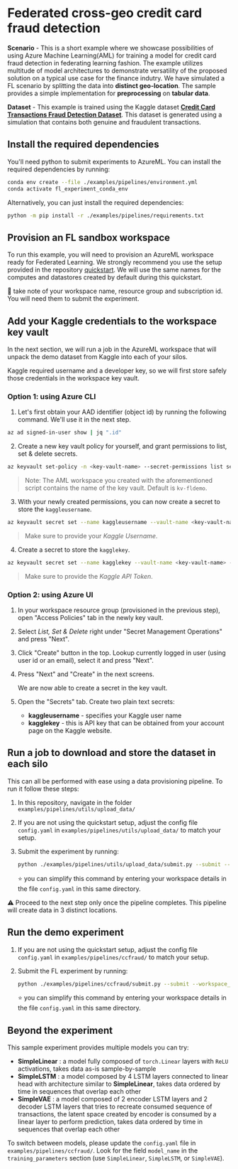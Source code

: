 # Federated cross-geo credit card fraud detection

**Scenario** - This is a short example where we showcase possibilities of using Azure Machine Learning(AML) for training a model for credit card fraud detection in federating learning fashion. The example utilizes multitude of model architectures to demonstrate versatility of the proposed solution on a typical use case for the finance indutry. We have simulated a FL scenario by splitting the data into **distinct geo-location**. The sample provides a simple implementation  for **preprocessing** on **tabular data**.

**Dataset** - This example is trained using the Kaggle dataset [**Credit Card Transactions Fraud Detection Dataset**](https://www.kaggle.com/datasets/kartik2112/fraud-detection?datasetId=817870&sortBy=voteCount&types=competitions). This dataset is generated using a simulation that contains both genuine and fraudulent transactions. 

## Install the required dependencies

You'll need python to submit experiments to AzureML. You can install the required dependencies by running:

```bash
conda env create --file ./examples/pipelines/environment.yml
conda activate fl_experiment_conda_env
```

Alternatively, you can just install the required dependencies:

```bash
python -m pip install -r ./examples/pipelines/requirements.txt
```

## Provision an FL sandbox workspace

To run this example, you will need to provision an AzureML workspace ready for Federated Learning. We strongly recommend you use the setup provided in the repository [quickstart](../quickstart.md). We will use the same names for the computes and datastores created by default during this quickstart.

:notebook: take note of your workspace name, resource group and subscription id. You will need them to submit the experiment.

## Add your Kaggle credentials to the workspace key vault

In the next section, we will run a job in the AzureML workspace that will unpack the demo dataset from Kaggle into each of your silos.

Kaggle required username and a developer key, so we will first store safely those credentials in the workspace key vault.

### Option 1: using Azure CLI

1. Let's first obtain your AAD identifier (object id) by running the following command. We'll use it in the next step. 
```bash
az ad signed-in-user show | jq ".id"
```
2. Create a new key vault policy for yourself, and grant permissions to list, set & delete secrets.
```bash
az keyvault set-policy -n <key-vault-name> --secret-permissions list set delete --object-id <object-id>
```
> Note: The AML workspace you created with the aforementioned script contains the name of the key vault. Default is `kv-fldemo`.
3. With your newly created permissions, you can now create a secret to store the `kaggleusername`. 
```bash
az keyvault secret set --name kaggleusername --vault-name <key-vault-name> --value <kaggle-username>
```
> Make sure to provide your *Kaggle Username*.
4. Create a secret to store the `kagglekey`.
```bash
az keyvault secret set --name kagglekey --vault-name <key-vault-name> --value <kaggle-api-token>
```
> Make sure to provide the *Kaggle API Token*.

### Option 2: using Azure UI

1. In your workspace resource group (provisioned in the previous step), open "Access Policies" tab in the newly key vault.

2. Select *List, Set & Delete* right under "Secret Management Operations" and press "Next".

3. Click "Create" button in the top. Lookup currently logged in user (using user id or an email), select it and press "Next". 

4. Press "Next" and "Create" in the next screens.

    We are now able to create a secret in the key vault.

5. Open the "Secrets" tab. Create two plain text secrets:
    
    - **kaggleusername** - specifies your Kaggle user name
    - **kagglekey** - this is API key that can be obtained from your account page on the Kaggle website.

## Run a job to download and store the dataset in each silo

This can all be performed with ease using a data provisioning pipeline. To run it follow these steps:

1. In this repository, navigate in the folder `examples/pipelines/utils/upload_data/`

2. If you are not using the quickstart setup, adjust the config file  `config.yaml` in `examples/pipelines/utils/upload_data/` to match your setup.

3. Submit the experiment by running:

   ```bash
   python ./examples/pipelines/utils/upload_data/submit.py --submit --example CCFRAUD --workspace_name "<workspace-name>" --resource_group "<resource-group-name>" --subscription_id "<subscription-id>"
   ```

    :star: you can simplify this command by entering your workspace details in the file `config.yaml` in this same directory.

:warning: Proceed to the next step only once the pipeline completes. This pipeline will create data in 3 distinct locations.

## Run the demo experiment

1. If you are not using the quickstart setup, adjust the config file  `config.yaml` in `examples/pipelines/ccfraud/` to match your setup.

2. Submit the FL experiment by running:

   ```bash
   python ./examples/pipelines/ccfraud/submit.py --submit --workspace_name "<workspace-name>" --resource_group "<resource-group-name>" --subscription_id "<subscription-id>"
   ```

    :star: you can simplify this command by entering your workspace details in the file `config.yaml` in this same directory.

## Beyond the experiment

This sample experiment provides multiple models you can try:

- **SimpleLinear** : a model fully composed of `torch.Linear` layers with `ReLU` activations, takes data as-is sample-by-sample
- **SimpleLSTM** : a model composed by 4 LSTM layers connected to linear head with architecture similar to **SimpleLinear**, takes data ordered by time in sequences that overlap each other
- **SimpleVAE** : a model composed of 2 encoder LSTM layers and 2 decoder LSTM layers that tries to recreate consumed sequence of transactions, the latent space created by encoder is consumed by a linear layer to perform prediction, takes data ordered by time in sequences that overlap each other

To switch between models, please update the `config.yaml` file in `examples/pipelines/ccfraud/`. Look for the field `model_name` in the `training_parameters` section (use `SimpleLinear`, `SimpleLSTM`, or `SimpleVAE`).
